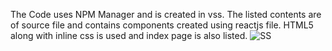 The Code uses NPM Manager and is created in vss. The listed contents are of source file and contains components created using reactjs file. HTML5 along with inline css is used and index page is also listed.
![SS](https://github.com/user-attachments/assets/7f26c0be-0dfb-4c5f-9651-cf39ffaa7a1f)
